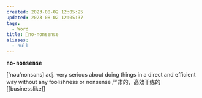 ```yaml
---
created: 2023-08-02 12:05:25
updated: 2023-08-02 12:05:37
tags:
  - Word
title: 📖no-nonsense
aliases:
  - null
---
```


<pre><strong>no-nonsense</strong></pre>
['nəu'nɔnsəns]
adj. very serious about doing things in a direct and efficient way without any foolishness or nonsense 严肃的，⾼效⼲练的
[[businesslike]]
